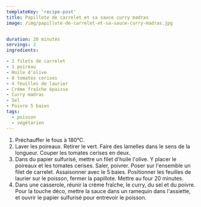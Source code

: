 ```yaml
---
templateKey: 'recipe-post'
title: Papillote de carrelet et sa sauce curry madras
image: /img/papillote-de-carrelet-et-sa-sauce-curry-madras.jpg


duration: 20 minutes
servings: 2
ingredients:

- 2 filets de carrelet 
- 1 poireau
- Huile d'olive
- 8 tomates cerises
- 4 feuilles de laurier
- Crème fraîche épaisse
- Curry madras
- Sel
- Poivre 5 baies
tags:
  - poisson
  - végétarien
---
```

1. Préchauffer le fous à 180°C. 
2. Laver les poireaux. Retirer le vert. Faire des lamelles dans le sens de la longueur. Couper les tomates cerises en deux.
3. Dans du papier sulfurisé, mettre un filet d'huile l'olive. Y placer le poireaux et les tomates cerises. Saler, poivrer. Poser sur l'ensemble un filet de carrelet. Assaisonner avec le 5 baies. Positionner les feuilles de laurier sur le poisson, fermer la papillote. Mettre au four 20 minutes. 
3. Dans une casserole, réunir la crème fraîche, le curry, du sel et du poivre. Pour la touche déco, mettre la sauce dans un ramequin dans l'assiette, et ouvrir le papier sulfurisé pour entrevoir le poisson. 
